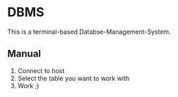 DBMS
======

This is a terminal-based Databse-Management-System.

Manual
--------

1. Connect to host
2. Select the table you want to work with
3. Work ;)

